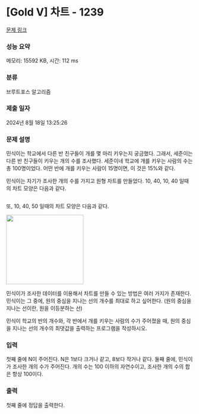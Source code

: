 # [Gold V] 차트 - 1239 

[문제 링크](https://www.acmicpc.net/problem/1239) 

### 성능 요약

메모리: 15592 KB, 시간: 112 ms

### 분류

브루트포스 알고리즘

### 제출 일자

2024년 8월 18일 13:25:26

### 문제 설명

<p>민식이는 학교에서 다른 반 친구들이 개를 몇 마리 키우는지 궁금했다. 그래서, 세준이는 다른 반 친구들이 키우는 개의 수를 조사했다. 세준이네 학교에 개를 키우는 사람의 수는 총 100명이었다. 어떤 반에 개를 키우는 사람이 15명이면, 이 것은 15%와 같다.</p>

<p>민식이는 자기가 조사한 개의 수를 가지고 원형 차트를 만들었다. 10, 40, 10, 40 일때의 차트 모양은 다음과 같다.</p>

<p><img alt="" src="https://www.acmicpc.net/upload/201004/c1.png"></p>

<p>또, 10, 40, 50 일때의 차트 모양은 다음과 같다.</p>

<p><img alt="" height="187" src="https://www.acmicpc.net/upload/201004/c2.png" width="208"></p>

<p>민식이가 조사한 데이터를 이용해서 차트를 만들 수 있는 방법은 여러 가지가 존재한다. 민식이는 그 중에, 원의 중심을 지나는 선의 개수를 최대로 하고 싶어한다. (원의 중심을 지나는 선이란, 원을 이등분하는 선)</p>

<p>민식이 학교의 반의 개수와, 각 반에서 개를 키우는 사람의 수가 주어졌을 때, 원의 중심을 지나는 선의 개수의 최댓값을 출력하는 프로그램을 작성하시오.</p>

### 입력 

 <p>첫째 줄에 N이 주어진다. N은 1보다 크거나 같고, 8보다 작거나 같다. 둘째 줄에, 민식이가 조사한 개의 수가 주어진다. 개의 수는 100 이하의 자연수이고, 조사한 개의 수의 합은 항상 100이다.</p>

### 출력 

 <p>첫째 줄에 정답을 출력한다.</p>

